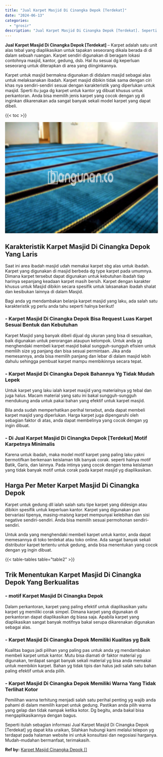 ```yaml
---
title: "Jual Karpet Masjid Di Cinangka Depok [Terdekat]"
date: "2024-06-13"
categories: 
  - "grosir"
description: "Jual Karpet Masjid Di Cinangka Depok [Terdekat]. Seperti itulah sebagian informasi Jual Karpet Masjid Di Cinangka Depok [Terdekat] yg dapat kita uraikan, S..."
---
```


**Jual Karpet Masjid Di Cinangka Depok \[Terdekat\]** – Karpet adalah satu unit alas tebal yang diaplikasikan untuk tapakan seseorang dikala berada di di dalam sebuah ruangan. Karpet sendiri digunakan di beragam lokasi contohnya masjid, kantor, gedung, dsb. Hal itu sesuai dg keperluan seseorang untuk diterapkan di area yang diinginkannya.

Karpet untuk masjid bermakna digunakan di didalam masjid sebagai alas untuk melaksanakan ibadah. Karpet masjid dibikin tidak sama dengan ciri khas nya sendiri-sendiri sesuai dengan karakteristik yang diperlukan untuk masjid. Sperti itu juga dg karpet untuk kantor yg dibuat khusus untuk perkantoran. Anda bisa memilih jenis karpet yang cocok dengan yg di inginkan dikarenakan ada sangat banyak sekali model karpet yang dapat dibeli.

{{< toc >}}

![Jual Karpet Masjid Di Cinangka Depok [Terdekat]](/images/grosir-karpet-murah-24.png)

## Karakteristik Karpet Masjid Di Cinangka Depok Yang Laris

Saat ini area ibadah masjid udah memakai karpet sbg alas untuk ibadah. Karpet yang digunakan di masjid berbeda dg type karpet pada umumnya. Dimana karpet tersebut dapat digunakan untuk kebutuhan ibadah tiap harinya sepanjang keadaan karpet masih bersih. Karpet dengan karakter khusus untuk Masjid dibikin secara spesifik untuk laksanakan ibadah shalat dan kesibukan lainnya di dalam Masjid.

Bagi anda yg mendambakan belanja karpet masjid yang laku, ada salah satu karakteristik yg perlu anda tahu seperti halnya berikut!

### \- Karpet Masjid Di Cinangka Depok Bisa Request Luas Karpet Sesuai Bentuk dan Kebutuhan

Karpet Masjid yang banyak dibeli dijual dg ukuran yang bisa di sesuaikan, baik digunakan untuk perorangan ataupun kelompok. Untuk anda yg menghendaki membeli karpet masjid bakal sungguh-sungguh efisien untuk memliih size yg panjang dan bisa sesuai permintaan. Jika anda memesannya, anda bisa memilih panjang dan lebar di dalam masjid lebih dahulu sehingga pembuat karpet mampu membikinnya secara tepat.

### \- Karpet Masjid Di Cinangka Depok Bahannya Yg Tidak Mudah Lepek

Untuk karpet yang laku ialah karpet masjid yang materialnya yg tebal dan juga halus. Macam material yang satu ini bakal sungguh-sungguh mendukung anda untuk pakai bahan yang efektif untuk karpet masjid.

Bila anda sudah memperhatikan perihal tersebut, anda dapat membeli karpet masjid yang diperlukan. Harga karpet juga dipengaruhi oleh sebagian faktor di atas, anda dapat membelinya yang cocok dengan yg ingin dibuat.

### \- Di Jual Karpet Masjid Di Cinangka Depok \[Terdekat\] Motif Karpetnya Minimalis

Karena untuk ibadah, maka model motif karpet yang paling laku yakni bermotifkan berkenaan keislaman tdk banyak corak. seperti halnya motif Batik, Garis, dan lainnya. Pada intinya yang cocok dengan tema keislaman yang tidak banyak motif untuk corak pada karpet masjid yg diaplikasikan.

## Harga Per Meter Karpet Masjid Di Cinangka Depok

Karpet untuk gedung dll ialah salah satu tipe karpet yang didesign atau dibikin spesifik untuk keperluan kantor. Karpet yang digunakan pun bervariasi tipenya, masing-maisng karpet mempunyai kelebihan dan sisi negative sendiri-sendiri. Anda bisa memilih sesuai permohonan sendiri-sendiri.

Untuk anda yang menghendaki membeli karpet untuk kantor, anda dapat memesannya di toko terdekat atau toko online. Ada sangat banyak sekali distributor karpet tertentu untuk gedung, anda bisa menentukan yang cocok dengan yg ingin dibuat.

{{< table-tables table="table2" >}}

## Trik Menentukan Karpet Masjid Di Cinangka Depok Yang Berkualitas

### \- motif Karpet Masjid Di Cinangka Depok

Dalam perkantoran, karpet yang paling efektif untuk diaplikasikan yaitu karpet yg memiliki corak simpel. Dimana karpet yang digunakan di perkantoran dapat diaplikasikan dg biasa saja. Apabila karpet yang diaplikasikan sangat banyak motifnya bakal serupa dikarenakan digunakan sebagai alas.

### \- Karpet Masjid Di Cinangka Depok Memiliki Kualitas yg Baik

Kualitas bagus jadi pilihan yang paling pas untuk anda yg mendambakan membeli karpet untuk kantor. Mutu bisa diamati dr faktor material yg digunakan, terdapat sangat banyak sekali material yg bisa anda memakai untuk membikin karpet. Bahan yg tidak tipis dan halus jadi salah satu bahan paling efektif untuk anda pilih.

### \- Karpet Masjid Di Cinangka Depok Memiliki Warna Yang Tidak Terlihat Kotor

Pemilihan warna terhitung menjadi salah satu perihal penting yg wajib anda pahami di dalam memilih karpet untuk gedung. Pastikan anda pilih warna yang gelap dan tidak nampak ketika kotor. Dg begitu, anda bakal bisa mengaplikasikannya dengan bagus.

Seperti itulah sebagian informasi Jual Karpet Masjid Di Cinangka Depok \[Terdekat\] yg dapat kita uraikan, Silahkan hubungi kami melalui telepon yg terdapat pada halaman website ini untuk konsultasi dan negosiasi harganya. Mudah-mudahan bermanfaat, terimakasih.

**Ref by:**  [Karpet Masjid Cinangka Depok []](https://id.wikipedia.org/wiki/Karpet)
